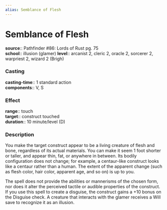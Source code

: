 ```yaml
---
alias: Semblance of Flesh
---
```


# Semblance of Flesh 

**source**:: Pathfinder \#86: Lords of Rust pg. 75  
**school**:: illusion (glamer)
**level**:: arcanist 2, cleric 2, oracle 2, sorcerer 2, warpriest 2, wizard 2 (Brigh)

### Casting 

**casting-time**:: 1 standard action  
**components**:: V, S

### Effect 

**range**:: touch  
**target**:: construct touched  
**duration**:: 10 minute/level (D)

### Description 

You make the target construct appear to be a living creature of flesh and bone, regardless of its actual materials. You can make it seem 1 foot shorter or taller, and appear thin, fat, or anywhere in between. Its bodily configuration does not change; for example, a centaur-like construct looks like a centaur rather than a human. The extent of the apparent change (such as flesh color, hair color, apparent age, and so on) is up to you.  
  
The spell does not provide the abilities or mannerisms of the chosen form, nor does it alter the perceived tactile or audible properties of the construct. If you use this spell to create a disguise, the construct gains a +10 bonus on the Disguise check. A creature that interacts with the glamer receives a Will save to recognize it as an illusion.
